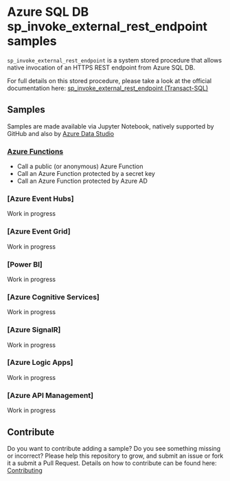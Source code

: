 # Azure SQL DB sp_invoke_external_rest_endpoint samples

`sp_invoke_external_rest_endpoint` is a system stored procedure that allows native invocation of an HTTPS REST endpoint from Azure SQL DB.

For full details on this stored procedure, please take a look at the official documentation here: [sp_invoke_external_rest_endpoint (Transact-SQL)](https://learn.microsoft.com/sql/relational-databases/system-stored-procedures/sp-invoke-external-rest-endpoint-transact-sql)

## Samples

Samples are made available via Jupyter Notebook, natively supported by GitHub and also by [Azure Data Studio](https://learn.microsoft.com/en-us/sql/azure-data-studio/notebooks/notebooks-guidance)

### [Azure Functions](./azure-functions.ipynb)

- Call a public (or anonymous) Azure Function
- Call an Azure Function protected by a secret key
- Call an Azure Function protected by Azure AD

### [Azure Event Hubs]

Work in progress

### [Azure Event Grid]

Work in progress

### [Power BI]

Work in progress

### [Azure Cognitive Services]

Work in progress

### [Azure SignalR]

Work in progress

### [Azure Logic Apps]

Work in progress

### [Azure API Management]

Work in progress

## Contribute

Do you want to contribute adding a sample? Do you see something missing or incorrect? Please help this repository to grow, and submit an issue or fork it a submit a Pull Request. Details on how to contribute can be found here: [Contributing](./CONTRIBUTING.md) 